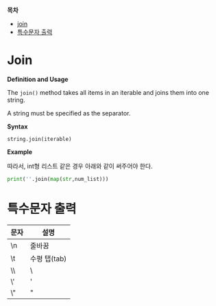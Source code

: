 **목차**

- [join](#join)
- [특수문자 출력](#특수문자-출력)



# Join

**Definition and Usage**

The `join()` method takes all items in an iterable and joins them into one string.

A string must be specified as the separator.

**Syntax**

`string.join(iterable)`

**Example**

따라서, int형 리스트 같은 경우 아래와 같이 써주어야 한다.

```python
print(''.join(map(str,num_list)))
```





# 특수문자 출력

| 문자 | 설명         |
| ---- | ------------ |
| \n   | 줄바꿈       |
| \t   | 수평 탭(tab) |
| \\\\ | \            |
| \\'  | '            |
| \\"  | "            |

